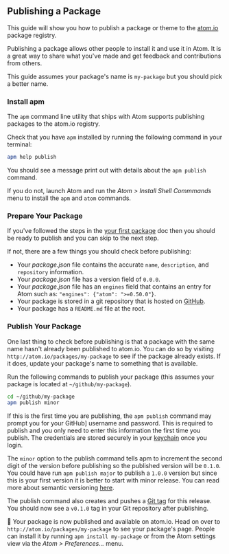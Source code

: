 ## Publishing a Package

This guide will show you how to publish a package or theme to the
[atom.io][atomio] package registry.

Publishing a package allows other people to install it and use it in Atom.  It
is a great way to share what you've made and get feedback and contributions from
others.

This guide assumes your package's name is `my-package` but you should pick a
better name.

### Install apm

The `apm` command line utility that ships with Atom supports publishing packages
to the atom.io registry.

Check that you have `apm` installed by running the following command in your
terminal:

```sh
apm help publish
```

You should see a message print out with details about the `apm publish` command.

If you do not, launch Atom and run the _Atom > Install Shell Commmands_ menu
to install the `apm` and `atom` commands.

### Prepare Your Package

If you've followed the steps in the [your first package][your-first-package]
doc then you should be ready to publish and you can skip to the next step.

If not, there are a few things you should check before publishing:

  * Your *package.json* file contains the accurate `name`, `description`,
    and `repository` information.
  * Your *package.json* file has a version field of `0.0.0`.
  * Your *package.json* file has an `engines` field that contains an entry
    for Atom such as: `"engines": {"atom": ">=0.50.0"}`.
  * Your package is stored in a git repository that is hosted on
    [GitHub][github].
  * Your package has a `README.md` file at the root.
  
### Publish Your Package

One last thing to check before publishing is that a package with the same
name hasn't already been published to atom.io.  You can do so by visiting
`http://atom.io/packages/my-package` to see if the package already exists.
If it does, update your package's name to something that is available.

Run the following commands to publish your package (this assumes your package
is located at `~/github/my-package`).

```sh
cd ~/github/my-package
apm publish minor
```

If this is the first time you are publishing, the `apm publish` command may
prompt you for your GitHub] username and password. This is required to publish
and you only need to enter this information the first time you publish. The
credentials are stored securely in your [keychain][keychain] once you login.

The `minor` option to the publish command tells apm to increment the second
digit of the version before publishing so the published version will be `0.1.0`.
You could have run `apm publish major` to publish a `1.0.0` version  but since
this is your first version it is better to start with minor release. You can
read more about semantic versioning [here][semver].

The publish command also creates and pushes a [Git tag][git-tag] for this
release.  You should now see a `v0.1.0` tag in your Git repository after
publishing.

:tada: Your package is now published and available on atom.io. Head on over to
`http://atom.io/packages/my-package` to see your package's page. People can
install it by running `apm install my-package` or from the Atom settings view
via the *Atom > Preferences...* menu.


[atomio]: https://atom.io
[github]: https://github.com
[git-tag]: http://git-scm.com/book/en/Git-Basics-Tagging
[keychain]: http://en.wikipedia.org/wiki/Keychain_(Apple)
[semver]: http://semver.org
[your-first-package]: ./your-first-package.html
